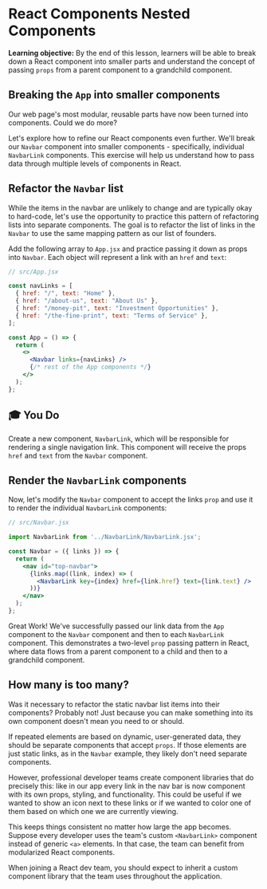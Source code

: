 <h1>
  <span class="headline">React Components</span>
  <span class="subhead">Nested Components</span>
</h1>

**Learning objective:** By the end of this lesson, learners will be able to break down a React component into smaller parts and understand the concept of passing `props` from a parent component to a grandchild component.

## Breaking the `App` into smaller components

Our web page's most modular, reusable parts have now been turned into components. Could we do more?

Let's explore how to refine our React components even further. We'll break our `Navbar` component into smaller components - specifically, individual `NavbarLink` components. This exercise will help us understand how to pass data through multiple levels of components in React.

## Refactor the `Navbar` list

While the items in the navbar are unlikely to change and are typically okay to hard-code, let's use the opportunity to practice this pattern of refactoring lists into separate components. The goal is to refactor the list of links in the `Navbar` to use the same mapping pattern as our list of founders.

Add the following array to `App.jsx` and practice passing it down as props into `Navbar`. Each object will represent a link with an `href` and `text`:

```jsx
// src/App.jsx

const navLinks = [
  { href: "/", text: "Home" },
  { href: "/about-us", text: "About Us" },
  { href: "/money-pit", text: "Investment Opportunities" },
  { href: "/the-fine-print", text: "Terms of Service" },
];

const App = () => {
  return (
    <>
      <Navbar links={navLinks} />
      {/* rest of the App components */}
    </>
  );
};
```

## 🎓 You Do

Create a new component, `NavbarLink`, which will be responsible for rendering a single navigation link. This component will receive the props `href` and `text` from the `Navbar` component.

## Render the `NavbarLink` components

Now, let's modify the `Navbar` component to accept the links `prop` and use it to render the individual `NavbarLink` components:

```jsx
// src/Navbar.jsx

import NavbarLink from '../NavbarLink/NavbarLink.jsx';

const Navbar = ({ links }) => {
  return (
    <nav id="top-navbar">
      {links.map((link, index) => (
        <NavbarLink key={index} href={link.href} text={link.text} />
      ))}
    </nav>
  );
};
```

Great Work! We've successfully passed our link data from the `App` component to the `Navbar` component and then to each `NavbarLink` component. This demonstrates a two-level `prop` passing pattern in React, where data flows from a parent component to a child and then to a grandchild component.

## How many is too many?

Was it necessary to refactor the static navbar list items into their components? Probably not! Just because you can make something into its own component doesn't mean you need to or should.

If repeated elements are based on dynamic, user-generated data, they should be separate components that accept `props`. If those elements are just static links, as in the `Navbar` example, they likely don't need separate components.

However, professional developer teams create component libraries that do precisely this: like in our app every link in the nav bar is now component with its own props, styling, and functionality. This could be useful if we wanted to show an icon next to these links or if we wanted to color one of them based on which one we are currently viewing.

This keeps things consistent no matter how large the app becomes. Suppose every developer uses the team's custom `<NavbarLink>` component instead of generic `<a>` elements. In that case, the team can benefit from modularized React components.

When joining a React dev team, you should expect to inherit a custom component library that the team uses throughout the application.
